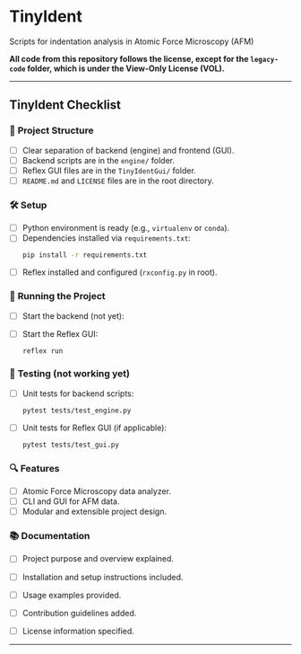# TinyIdent
Scripts for indentation analysis in Atomic Force Microscopy (AFM)

**All code from this repository follows the license, except for the `legacy-code` folder, which is under the View-Only License (VOL).**

---

## TinyIdent Checklist

### 📁 **Project Structure**
- [ ] Clear separation of backend (engine) and frontend (GUI).
- [ ] Backend scripts are in the `engine/` folder.
- [ ] Reflex GUI files are in the `TinyIdentGui/` folder.
- [ ] `README.md` and `LICENSE` files are in the root directory.

### 🛠️ **Setup**
- [ ] Python environment is ready (e.g., `virtualenv` or `conda`).
- [ ] Dependencies installed via `requirements.txt`:
  ```bash
  pip install -r requirements.txt
  ```
- [ ] Reflex installed and configured (`rxconfig.py` in root).

### 🚀 **Running the Project**
- [ ] Start the backend (not yet):
  
- [ ] Start the Reflex GUI:
  ```bash
  reflex run
  ```

### 🧪 **Testing (not working yet)**
- [ ] Unit tests for backend scripts:
  ```bash
  pytest tests/test_engine.py
  ```
- [ ] Unit tests for Reflex GUI (if applicable):
  ```bash
  pytest tests/test_gui.py
  ```

### 🔍 **Features**
- [ ] Atomic Force Microscopy data analyzer.
- [ ] CLI and GUI for AFM data.
- [ ] Modular and extensible project design.

### 📚 **Documentation**
- [ ] Project purpose and overview explained.
- [ ] Installation and setup instructions included.
- [ ] Usage examples provided.
- [ ] Contribution guidelines added.
- [ ] License information specified.


---
